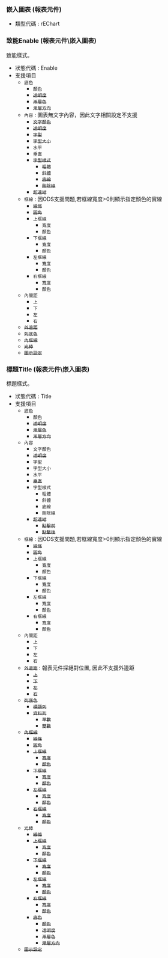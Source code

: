 ### <div id="rechart">嵌入圖表 <path>(報表元件)</path></div>
* 類型代碼 : rEChart

### <div id="rechart_enable">致能Enable <path>(報表元件\嵌入圖表)</path></div>
致能樣式。

* 狀態代碼 : Enable
* 支援項目
	* `底色`
		* `顏色`
		* ~~`透明度`~~
		* ~~`漸層色`~~
		* ~~`漸層方向`~~
	* `內容` : 圖表無文字內容，因此文字相關設定不支援
		* ~~`文字顏色`~~
		* ~~`透明度`~~
		* ~~`字型`~~
		* ~~`字型大小`~~
		* `水平`
		* `垂直`
		* ~~`字型樣式`~~
			* ~~`粗體`~~
			* ~~`斜體`~~
			* ~~`底線`~~
			* ~~`刪除線`~~
		* ~~`超連結`~~
	* `框線` : 因ODS支援問題,若框線寬度>0則顯示指定顏色的實線
		* ~~`線條`~~
		* ~~`圓角`~~
		* `上框線`
			* `寬度`
			* `顏色`
		* `下框線`
			* `寬度`
			* `顏色`
		* `左框線`
			* `寬度`
			* `顏色`
		* `右框線`
			* `寬度`
			* `顏色`
	* `內間距`
		* `上`
		* `下`
		* `左`
		* `右`
	* ~~`外邊距`~~
	* ~~`列底色`~~
	* ~~`內框線`~~
	* ~~`光棒`~~
	* ~~`圖示設定`~~

### <div id="rechart_title">標題Title <path>(報表元件\嵌入圖表)</path></div>
標題樣式。

* 狀態代碼 : Title
* 支援項目
	* `底色`
		* `顏色`
		* ~~`透明度`~~
		* ~~`漸層色`~~
		* ~~`漸層方向`~~
	* `內容`
		* `文字顏色`
		* ~~`透明度`~~
		* `字型`
		* `字型大小`
		* `水平`
		* ~~`垂直`~~
		* `字型樣式`
			* `粗體`
			* `斜體`
			* `底線`
			* `刪除線`
		* ~~`超連結`~~
			* ~~`點擊前`~~
			* ~~`點擊後`~~
	* `框線` : 因ODS支援問題,若框線寬度>0則顯示指定顏色的實線
		* ~~`線條`~~
		* ~~`圓角`~~
		* `上框線`
			* `寬度`
			* `顏色`
		* `下框線`
			* `寬度`
			* `顏色`
		* `左框線`
			* `寬度`
			* `顏色`
		* `右框線`
			* `寬度`
			* `顏色`
	* `內間距`
		* `上`
		* `下`
		* `左`
		* `右`
	* ~~`外邊距`~~ : 報表元件採絕對位置, 因此不支援外邊距
		* ~~`上`~~
		* ~~`下`~~
		* ~~`左`~~
		* ~~`右`~~
	* ~~`列底色`~~
		* ~~`標題列`~~
		* ~~`資料列`~~
			* ~~`單數`~~
			* ~~`雙數`~~
	* ~~`內框線`~~
		* ~~`線條`~~
		* ~~`圓角`~~
		* ~~`上框線`~~
			* ~~`寬度`~~
			* ~~`顏色`~~
		* ~~`下框線`~~
			* ~~`寬度`~~
			* ~~`顏色`~~
		* ~~`左框線`~~
			* ~~`寬度`~~
			* ~~`顏色`~~
		* ~~`右框線`~~
			* ~~`寬度`~~
			* ~~`顏色`~~
	* ~~`光棒`~~
		* ~~`線條`~~
		* ~~`上框線`~~
			* ~~`寬度`~~
			* ~~`顏色`~~
		* ~~`下框線`~~
			* ~~`寬度`~~
			* ~~`顏色`~~
		* ~~`左框線`~~
			* ~~`寬度`~~
			* ~~`顏色`~~
		* ~~`右框線`~~
			* ~~`寬度`~~
			* ~~`顏色`~~
		* ~~`底色`~~
			* ~~`顏色`~~
			* ~~`透明度`~~
			* ~~`漸層色`~~
			* ~~`漸層方向`~~
	* ~~`圖示設定`~~

